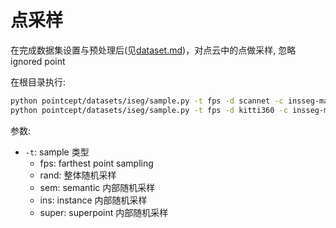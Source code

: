 # 点采样

在完成数据集设置与预处理后(见[dataset.md](./dataset.md))，对点云中的点做采样, 忽略 ignored point

在根目录执行:

```bash
python pointcept/datasets/iseg/sample.py -t fps -d scannet -c insseg-mask3d-spunet-select -n 100
python pointcept/datasets/iseg/sample.py -t fps -d kitti360 -c insseg-mask3d-spunet-select -n 200
```

参数:
- `-t`: sample 类型
    - fps: farthest point sampling
    - rand: 整体随机采样
    - sem: semantic 内部随机采样
    - ins: instance 内部随机采样
    - super: superpoint 内部随机采样